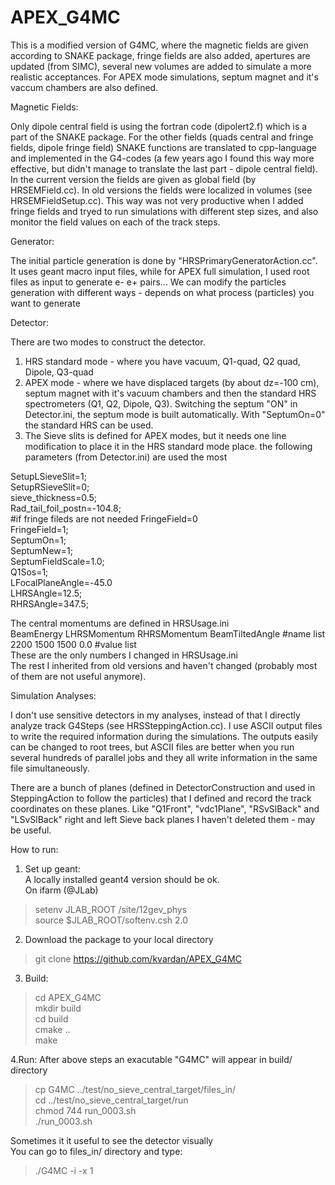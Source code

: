 # APEX_G4MC
This is a modified version of G4MC, where the magnetic fields are given according to SNAKE package, fringe fields are also added, apertures are updated (from SIMC), several new volumes are added to simulate a more realistic acceptances. For APEX mode simulations, septum magnet and it's vaccum chambers are also defined.


Magnetic Fields:

Only dipole central field is using the fortran code (dipolert2.f) which is a part of the SNAKE package.
For the other fields (quads central and fringe fields, dipole fringe field) SNAKE functions are translated to cpp-language and implemented in the G4-codes (a few years ago I found this way more effective, but didn't manage to translate the last part - dipole central field).
In the current version the fields are given as global field (by HRSEMField.cc).
In old versions the fields were localized in volumes (see HRSEMFieldSetup.cc). This way was not very productive when I added fringe fields and tryed to run simulations with different step sizes, and also monitor the field values on each of the track steps.


Generator:

The initial particle generation is done by "HRSPrimaryGeneratorAction.cc".
It uses geant macro input files, while for APEX full simulation, I used root files as input to generate e- e+ pairs... 
We can modify the particles generation with different ways - depends on what process (particles) you want to generate


Detector:

There are two modes to construct the detector.
1. HRS standard mode - where you have vacuum, Q1-quad, Q2 quad, Dipole, Q3-quad
2. APEX mode - where we have displaced targets (by about dz=-100 cm), septum magnet with it's vacuum chambers and then the standard HRS spectrometers (Q1, Q2, Dipole, Q3).
Switching the septum "ON" in Detector.ini, the septum mode is built automatically.
With "SeptumOn=0" the standard HRS can be used.
3. The Sieve slits is defined for APEX modes, but it needs one line modification to place it in the HRS standard mode place.
the following parameters (from Detector.ini) are used the most 

SetupLSieveSlit=1; <br>
SetupRSieveSlit=0; <br>
sieve_thickness=0.5; <br>
Rad_tail_foil_postn=-104.8; <br>
#if fringe fileds are not needed FringeField=0 <br>
FringeField=1; <br>
SeptumOn=1; <br>
SeptumNew=1; <br>
SeptumFieldScale=1.0; <br>
Q1Sos=1; <br>
LFocalPlaneAngle=-45.0 <br>
LHRSAngle=12.5; <br>
RHRSAngle=347.5; <br>

The central momentums are defined in HRSUsage.ini  <br>
BeamEnergy  LHRSMomentum  RHRSMomentum  BeamTiltedAngle #name list <br>
2200          1500         1500         0.0             #value list <br>
These are the only numbers I changed in HRSUsage.ini <br>
The rest I inherited from old versions and haven't changed (probably most of them are not useful anymore).


Simulation Analyses:

I don't use sensitive detectors in my analyses, instead of that I directly analyze track G4Steps (see HRSSteppingAction.cc).
I use ASCII output files to write the required information during the simulations.
The outputs easily can be changed to root trees, 
but ASCII files are better when you run several hundreds of parallel jobs and they all write information in the same file simultaneously.

There are a bunch of planes (defined in DetectorConstruction and used in SteppingAction to follow the particles) that I defined and record the track coordinates on these planes.
Like "Q1Front", "vdc1Plane", "RSvSlBack" and "LSvSlBack" right and left Sieve back planes
I haven't deleted them - may be useful.


How to run:

1. Set up geant: <br>
A locally installed geant4 version should be ok. <br>
On ifarm (@JLab) <br>
> setenv JLAB_ROOT /site/12gev_phys <br>
> source $JLAB_ROOT/softenv.csh 2.0 <br>


2. Download the package to your local directory 
> git clone https://github.com/kvardan/APEX_G4MC <br>


3. Build:
> cd APEX_G4MC <br>
> mkdir build <br>
> cd build <br>
> cmake ..  <br>
> make <br>


4.Run:
After above steps an exacutable "G4MC" will appear in build/ directory
> cp G4MC ../test/no_sieve_central_target/files_in/ <br>
> cd ../test/no_sieve_central_target/run <br>
> chmod 744 run_0003.sh <br>
> ./run_0003.sh <br>

Sometimes it it useful to see the detector visually <br>
You can go to files_in/ directory and type: 
> ./G4MC -i -x 1
